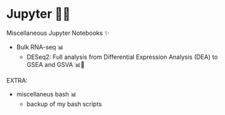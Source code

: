 # Jupyter 🧬📘

Miscellaneous Jupyter Notebooks ✨

- Bulk RNA-seq 📊
  - DESeq2: Full analysis from Differential Expression Analysis (DEA) to GSEA and GSVA 📊🔬
 

EXTRA:
- miscellaneus bash 📊
  - backup of my bash scripts
